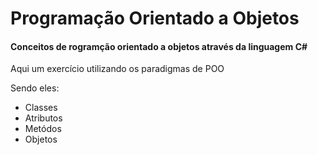 # Programação Orientado a Objetos

#### Conceitos de rogramção orientado a objetos através da linguagem C#

<p>Aqui um exercício utilizando os paradigmas de POO</p>

Sendo eles:

- Classes 
- Atributos
- Metódos
- Objetos